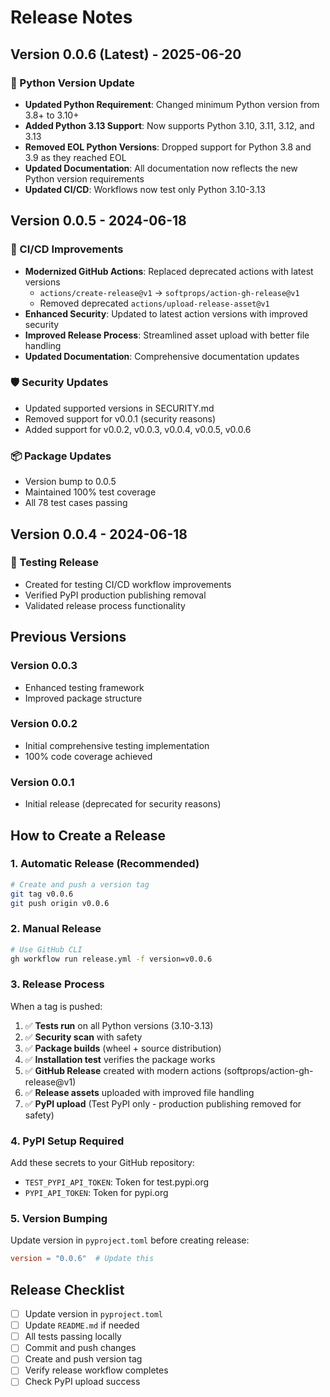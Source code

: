 # Release Notes

## Version 0.0.6 (Latest) - 2025-06-20

### 🔄 Python Version Update
- **Updated Python Requirement**: Changed minimum Python version from 3.8+ to 3.10+
- **Added Python 3.13 Support**: Now supports Python 3.10, 3.11, 3.12, and 3.13
- **Removed EOL Python Versions**: Dropped support for Python 3.8 and 3.9 as they reached EOL
- **Updated Documentation**: All documentation now reflects the new Python version requirements
- **Updated CI/CD**: Workflows now test only Python 3.10-3.13

## Version 0.0.5 - 2024-06-18

### 🔧 CI/CD Improvements
- **Modernized GitHub Actions**: Replaced deprecated actions with latest versions
  - `actions/create-release@v1` → `softprops/action-gh-release@v1`
  - Removed deprecated `actions/upload-release-asset@v1`
- **Enhanced Security**: Updated to latest action versions with improved security
- **Improved Release Process**: Streamlined asset upload with better file handling
- **Updated Documentation**: Comprehensive documentation updates

### 🛡️ Security Updates
- Updated supported versions in SECURITY.md
- Removed support for v0.0.1 (security reasons)
- Added support for v0.0.2, v0.0.3, v0.0.4, v0.0.5, v0.0.6

### 📦 Package Updates
- Version bump to 0.0.5
- Maintained 100% test coverage
- All 78 test cases passing

## Version 0.0.4 - 2024-06-18

### 🧪 Testing Release
- Created for testing CI/CD workflow improvements
- Verified PyPI production publishing removal
- Validated release process functionality

## Previous Versions

### Version 0.0.3
- Enhanced testing framework
- Improved package structure

### Version 0.0.2
- Initial comprehensive testing implementation
- 100% code coverage achieved

### Version 0.0.1
- Initial release (deprecated for security reasons)

## How to Create a Release

### 1. Automatic Release (Recommended)
```bash
# Create and push a version tag
git tag v0.0.6
git push origin v0.0.6
```

### 2. Manual Release
```bash
# Use GitHub CLI
gh workflow run release.yml -f version=v0.0.6
```

### 3. Release Process
When a tag is pushed:
1. ✅ **Tests run** on all Python versions (3.10-3.13)
2. ✅ **Security scan** with safety
3. ✅ **Package builds** (wheel + source distribution)
4. ✅ **Installation test** verifies the package works
5. ✅ **GitHub Release** created with modern actions (softprops/action-gh-release@v1)
6. ✅ **Release assets** uploaded with improved file handling
7. ✅ **PyPI upload** (Test PyPI only - production publishing removed for safety)

### 4. PyPI Setup Required
Add these secrets to your GitHub repository:
- `TEST_PYPI_API_TOKEN`: Token for test.pypi.org
- `PYPI_API_TOKEN`: Token for pypi.org

### 5. Version Bumping
Update version in `pyproject.toml` before creating release:
```toml
version = "0.0.6"  # Update this
```

## Release Checklist
- [ ] Update version in `pyproject.toml`
- [ ] Update `README.md` if needed
- [ ] All tests passing locally
- [ ] Commit and push changes
- [ ] Create and push version tag
- [ ] Verify release workflow completes
- [ ] Check PyPI upload success